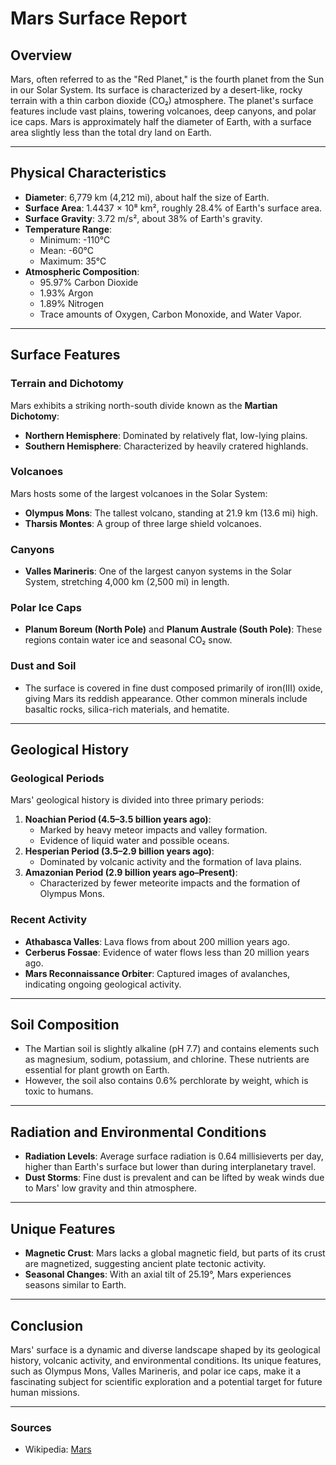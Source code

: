 # Mars Surface Report

## Overview
Mars, often referred to as the "Red Planet," is the fourth planet from the Sun in our Solar System. Its surface is characterized by a desert-like, rocky terrain with a thin carbon dioxide (CO₂) atmosphere. The planet's surface features include vast plains, towering volcanoes, deep canyons, and polar ice caps. Mars is approximately half the diameter of Earth, with a surface area slightly less than the total dry land on Earth.

---

## Physical Characteristics
- **Diameter**: 6,779 km (4,212 mi), about half the size of Earth.
- **Surface Area**: 1.4437 × 10⁸ km², roughly 28.4% of Earth's surface area.
- **Surface Gravity**: 3.72 m/s², about 38% of Earth's gravity.
- **Temperature Range**: 
  - Minimum: -110°C
  - Mean: -60°C
  - Maximum: 35°C
- **Atmospheric Composition**:
  - 95.97% Carbon Dioxide
  - 1.93% Argon
  - 1.89% Nitrogen
  - Trace amounts of Oxygen, Carbon Monoxide, and Water Vapor.

---

## Surface Features

### **Terrain and Dichotomy**
Mars exhibits a striking north-south divide known as the **Martian Dichotomy**:
- **Northern Hemisphere**: Dominated by relatively flat, low-lying plains.
- **Southern Hemisphere**: Characterized by heavily cratered highlands.

### **Volcanoes**
Mars hosts some of the largest volcanoes in the Solar System:
- **Olympus Mons**: The tallest volcano, standing at 21.9 km (13.6 mi) high.
- **Tharsis Montes**: A group of three large shield volcanoes.

### **Canyons**
- **Valles Marineris**: One of the largest canyon systems in the Solar System, stretching 4,000 km (2,500 mi) in length.

### **Polar Ice Caps**
- **Planum Boreum (North Pole)** and **Planum Australe (South Pole)**: These regions contain water ice and seasonal CO₂ snow.

### **Dust and Soil**
- The surface is covered in fine dust composed primarily of iron(III) oxide, giving Mars its reddish appearance. Other common minerals include basaltic rocks, silica-rich materials, and hematite.

---

## Geological History

### **Geological Periods**
Mars' geological history is divided into three primary periods:
1. **Noachian Period (4.5–3.5 billion years ago)**:
   - Marked by heavy meteor impacts and valley formation.
   - Evidence of liquid water and possible oceans.
2. **Hesperian Period (3.5–2.9 billion years ago)**:
   - Dominated by volcanic activity and the formation of lava plains.
3. **Amazonian Period (2.9 billion years ago–Present)**:
   - Characterized by fewer meteorite impacts and the formation of Olympus Mons.

### **Recent Activity**
- **Athabasca Valles**: Lava flows from about 200 million years ago.
- **Cerberus Fossae**: Evidence of water flows less than 20 million years ago.
- **Mars Reconnaissance Orbiter**: Captured images of avalanches, indicating ongoing geological activity.

---

## Soil Composition
- The Martian soil is slightly alkaline (pH 7.7) and contains elements such as magnesium, sodium, potassium, and chlorine. These nutrients are essential for plant growth on Earth.
- However, the soil also contains 0.6% perchlorate by weight, which is toxic to humans.

---

## Radiation and Environmental Conditions
- **Radiation Levels**: Average surface radiation is 0.64 millisieverts per day, higher than Earth's surface but lower than during interplanetary travel.
- **Dust Storms**: Fine dust is prevalent and can be lifted by weak winds due to Mars' low gravity and thin atmosphere.

---

## Unique Features
- **Magnetic Crust**: Mars lacks a global magnetic field, but parts of its crust are magnetized, suggesting ancient plate tectonic activity.
- **Seasonal Changes**: With an axial tilt of 25.19°, Mars experiences seasons similar to Earth.

---

## Conclusion
Mars' surface is a dynamic and diverse landscape shaped by its geological history, volcanic activity, and environmental conditions. Its unique features, such as Olympus Mons, Valles Marineris, and polar ice caps, make it a fascinating subject for scientific exploration and a potential target for future human missions.

---

### Sources
- Wikipedia: [Mars](https://en.wikipedia.org/wiki/Mars)
